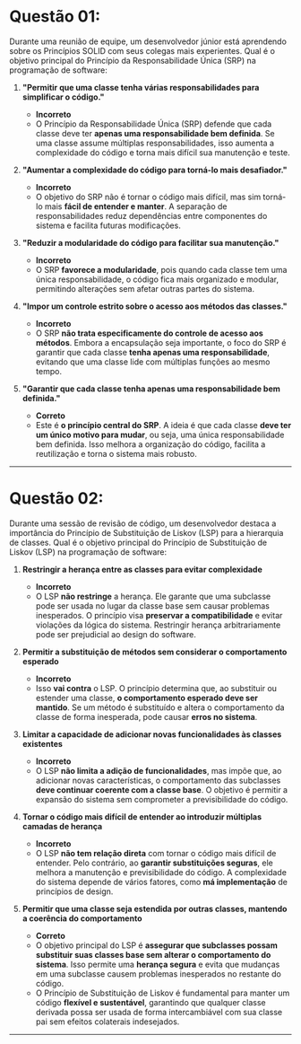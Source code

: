 # Questão 01:

Durante uma reunião de equipe, um desenvolvedor júnior está aprendendo sobre os Princípios SOLID com seus colegas mais experientes. Qual é o objetivo principal do Princípio da Responsabilidade Única (SRP) na programação de software:

1. **"Permitir que uma classe tenha várias responsabilidades para simplificar o código."**

   - **Incorreto**
   - O Princípio da Responsabilidade Única (SRP) defende que cada classe deve ter **apenas uma responsabilidade bem definida**. Se uma classe assume múltiplas responsabilidades, isso aumenta a complexidade do código e torna mais difícil sua manutenção e teste.

2. **"Aumentar a complexidade do código para torná-lo mais desafiador."**

   - **Incorreto**
   - O objetivo do SRP não é tornar o código mais difícil, mas sim torná-lo mais **fácil de entender e manter**. A separação de responsabilidades reduz dependências entre componentes do sistema e facilita futuras modificações.

3. **"Reduzir a modularidade do código para facilitar sua manutenção."**

   - **Incorreto**
   - O SRP **favorece a modularidade**, pois quando cada classe tem uma única responsabilidade, o código fica mais organizado e modular, permitindo alterações sem afetar outras partes do sistema.

4. **"Impor um controle estrito sobre o acesso aos métodos das classes."**

   - **Incorreto**
   - O SRP **não trata especificamente do controle de acesso aos métodos**. Embora a encapsulação seja importante, o foco do SRP é garantir que cada classe **tenha apenas uma responsabilidade**, evitando que uma classe lide com múltiplas funções ao mesmo tempo.

5. **"Garantir que cada classe tenha apenas uma responsabilidade bem definida."**

   - **Correto**
   - Este é **o princípio central do SRP**. A ideia é que cada classe **deve ter um único motivo para mudar**, ou seja, uma única responsabilidade bem definida. Isso melhora a organização do código, facilita a reutilização e torna o sistema mais robusto.

---

# Questão 02:

Durante uma sessão de revisão de código, um desenvolvedor destaca a importância do Princípio de Substituição de Liskov (LSP) para a hierarquia de classes. Qual é o objetivo principal do Princípio de Substituição de Liskov (LSP) na programação de software:

1. **Restringir a herança entre as classes para evitar complexidade**

   - **Incorreto**
   - O LSP **não restringe** a herança. Ele garante que uma subclasse pode ser usada no lugar da classe base sem causar problemas inesperados. O princípio visa **preservar a compatibilidade** e evitar violações da lógica do sistema. Restringir herança arbitrariamente pode ser prejudicial ao design do software.

2. **Permitir a substituição de métodos sem considerar o comportamento esperado**

   - **Incorreto**
   - Isso **vai contra** o LSP. O princípio determina que, ao substituir ou estender uma classe, **o comportamento esperado deve ser mantido**. Se um método é substituído e altera o comportamento da classe de forma inesperada, pode causar **erros no sistema**.

3. **Limitar a capacidade de adicionar novas funcionalidades às classes existentes**

   - **Incorreto**
   - O LSP **não limita a adição de funcionalidades**, mas impõe que, ao adicionar novas características, o comportamento das subclasses **deve continuar coerente com a classe base**. O objetivo é permitir a expansão do sistema sem comprometer a previsibilidade do código.

4. **Tornar o código mais difícil de entender ao introduzir múltiplas camadas de herança**

   - **Incorreto**
   - O LSP **não tem relação direta** com tornar o código mais difícil de entender. Pelo contrário, ao **garantir substituições seguras**, ele melhora a manutenção e previsibilidade do código. A complexidade do sistema depende de vários fatores, como **má implementação** de princípios de design.

5. **Permitir que uma classe seja estendida por outras classes, mantendo a coerência do comportamento**

   - **Correto**
   - O objetivo principal do LSP é **assegurar que subclasses possam substituir suas classes base sem alterar o comportamento do sistema**. Isso permite uma **herança segura** e evita que mudanças em uma subclasse causem problemas inesperados no restante do código.
   - O Princípio de Substituição de Liskov é fundamental para manter um código **flexível e sustentável**, garantindo que qualquer classe derivada possa ser usada de forma intercambiável com sua classe pai sem efeitos colaterais indesejados.

---
